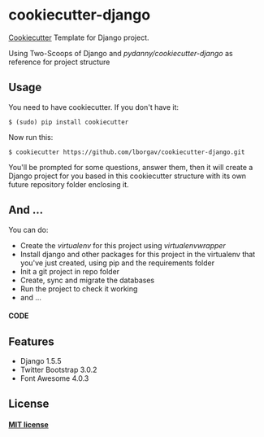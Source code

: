 # cookiecutter-django

[Cookiecutter](https://github.com/audreyr/cookiecutter) Template for Django project.

Using Two-Scoops of Django and _pydanny/cookiecutter-django_ as reference for project structure


## Usage

You need to have cookiecutter. If you don't have it:

	$ (sudo) pip install cookiecutter

Now run this:

	$ cookiecutter https://github.com/lborgav/cookiecutter-django.git

You'll be prompted for some questions, answer them, then it will create a Django project for you based in this cookiecutter structure with its own future repository folder enclosing it.

## And ...

You can do:

* Create the _virtualenv_ for this project using _virtualenvwrapper_
* Install django and other packages for this project in the virtualenv that you've just created, using pip and the requirements folder
* Init a git project in repo folder
* Create, sync and migrate the databases
* Run the project to check it working
* and ... 

#### CODE

## Features

* Django 1.5.5
* Twitter Bootstrap 3.0.2
* Font Awesome 4.0.3


## License

#### [MIT license](http://opensource.org/licenses/MIT)


